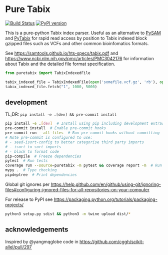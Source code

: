 Pure Tabix
==========

[![Build Status](https://circleci.com/gh/sanogenetics/puretabix.svg?style=svg)](https://app.circleci.com/pipelines/github/sanogenetics/puretabix)
[![PyPI version](https://badge.fury.io/py/puretabix.svg)](https://badge.fury.io/py/puretabix)

This is a pure-python Tabix index parser. Useful as an alternative to [PySAM](https://pypi.org/project/pysam) and [PyTabix](https://pypi.org/project/pytabix)
for rapid read access by position to Tabix indexed block gzipped files such as VCFs and other common bioinfomatics formats.

See https://samtools.github.io/hts-specs/tabix.pdf and https://www.ncbi.nlm.nih.gov/pmc/articles/PMC3042176 for information
about Tabix and the detailed file format specification.

```py
from puretabix import TabixIndexedFile

tabix_indexed_file = TabixIndexedFile(open('somefile.vcf.gz', 'rb'), open('somefile.vcf.gz.tbi', 'rb'))
tabix_indexed_file.fetch("1", 1000, 5000)
```


development
-----------

TL;DR: `pip install -e .[dev] && pre-commit install`

```sh
pip install -e .[dev]  # Install using pip including development extras
pre-commit install  # Enable pre-commit hooks
pre-commit run --all-files  # Run pre-commit hooks without committing
# Note pre-commit is configured to use:
# - seed-isort-config to better categorise third party imports
# - isort to sort imports
# - black to format code
pip-compile  # Freeze dependencies
pytest  # Run tests
coverage run --source=puretabix -m pytest && coverage report -m  # Run tests, print coverage
mypy .  # Type checking
pipdeptree  # Print dependencies
```

Global git ignores per https://help.github.com/en/github/using-git/ignoring-files#configuring-ignored-files-for-all-repositories-on-your-computer

For release to PyPI see https://packaging.python.org/tutorials/packaging-projects/
```sh
python3 setup.py sdist && python3 -m twine upload dist/*
```

acknowledgements
----------------

Inspired by @yangmqglobe code in https://github.com/cggh/scikit-allel/pull/297
